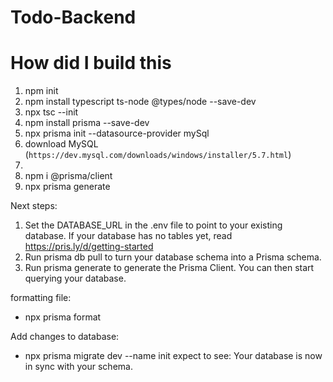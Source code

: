 # Todo-Backend

# How did I build this
1. npm init
2. npm install typescript ts-node @types/node --save-dev
3. npx tsc --init
4. npm install prisma --save-dev
5. npx prisma init --datasource-provider mySql
6. download MySQL (`https://dev.mysql.com/downloads/windows/installer/5.7.html`)
7.
8. npm i @prisma/client
9. npx prisma generate


Next steps:
1. Set the DATABASE_URL in the .env file to point to your existing database. If your database has no tables yet, read https://pris.ly/d/getting-started
2. Run prisma db pull to turn your database schema into a Prisma schema.
3. Run prisma generate to generate the Prisma Client. You can then start querying your database.


formatting file: 
- npx prisma format

Add changes to database:
- npx prisma migrate dev --name init
expect to see: Your database is now in sync with your schema.

